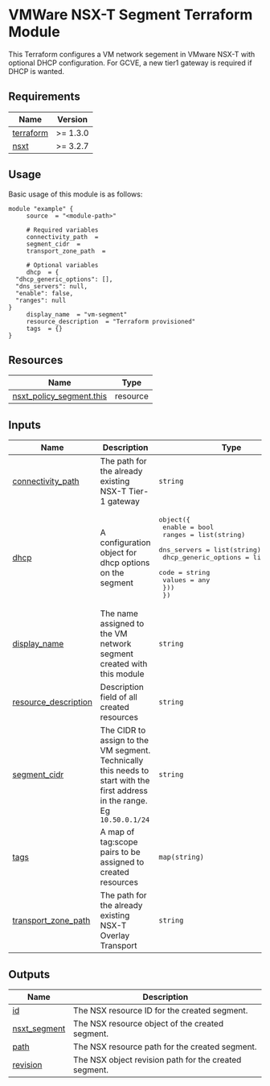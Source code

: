# VMWare NSX-T Segment Terraform Module
This Terraform configures a VM network segement in VMware NSX-T with optional DHCP configuration. For GCVE, a new tier1 gateway is required if DHCP is wanted.

<!-- BEGIN_AUTOMATED_TF_DOCS_BLOCK -->
## Requirements

| Name | Version |
|------|---------|
| <a name="requirement_terraform"></a> [terraform](#requirement\_terraform) | >= 1.3.0 |
| <a name="requirement_nsxt"></a> [nsxt](#requirement\_nsxt) | >= 3.2.7 |

## Usage
Basic usage of this module is as follows:

```hcl
module "example" {
	 source  = "<module-path>"

	 # Required variables
	 connectivity_path  = 
	 segment_cidr  = 
	 transport_zone_path  = 

	 # Optional variables
	 dhcp  = {
  "dhcp_generic_options": [],
  "dns_servers": null,
  "enable": false,
  "ranges": null
}
	 display_name  = "vm-segment"
	 resource_description  = "Terraform provisioned"
	 tags  = {}
}
```

## Resources

| Name | Type |
|------|------|
| [nsxt_policy_segment.this](https://registry.terraform.io/providers/vmware/nsxt/latest/docs/resources/policy_segment) | resource |

## Inputs

| Name | Description | Type | Default | Required |
|------|-------------|------|---------|:--------:|
| <a name="input_connectivity_path"></a> [connectivity\_path](#input\_connectivity\_path) | The path for the already existing NSX-T Tier-1 gateway | `string` | n/a | yes |
| <a name="input_dhcp"></a> [dhcp](#input\_dhcp) | A configuration object for dhcp options on the segment | <pre>object({<br>    enable      = bool<br>    ranges      = list(string)<br>    dns_servers = list(string)<br>    dhcp_generic_options = list(object({<br>      code   = string<br>      values = any<br>    }))<br>  })</pre> | <pre>{<br>  "dhcp_generic_options": [],<br>  "dns_servers": null,<br>  "enable": false,<br>  "ranges": null<br>}</pre> | no |
| <a name="input_display_name"></a> [display\_name](#input\_display\_name) | The name assigned to the VM network segment created with this module | `string` | `"vm-segment"` | no |
| <a name="input_resource_description"></a> [resource\_description](#input\_resource\_description) | Description field of all created resources | `string` | `"Terraform provisioned"` | no |
| <a name="input_segment_cidr"></a> [segment\_cidr](#input\_segment\_cidr) | The CIDR to assign to the VM segment. Technically this needs to start with the first address in the range. Eg `10.50.0.1/24` | `string` | n/a | yes |
| <a name="input_tags"></a> [tags](#input\_tags) | A map of tag:scope pairs to be assigned to created resources | `map(string)` | `{}` | no |
| <a name="input_transport_zone_path"></a> [transport\_zone\_path](#input\_transport\_zone\_path) | The path for the already existing NSX-T Overlay Transport | `string` | n/a | yes |

## Outputs

| Name | Description |
|------|-------------|
| <a name="output_id"></a> [id](#output\_id) | The NSX resource ID for the created segment. |
| <a name="output_nsxt_segment"></a> [nsxt\_segment](#output\_nsxt\_segment) | The NSX resource object of the created segment. |
| <a name="output_path"></a> [path](#output\_path) | The NSX resource path for the created segment. |
| <a name="output_revision"></a> [revision](#output\_revision) | The NSX object revision path for the created segment. |

<!-- END_AUTOMATED_TF_DOCS_BLOCK --> 